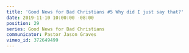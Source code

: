 ```yaml
---
title: 'Good News for Bad Christians #5 Why did I just say that?'
date: 2019-11-10 10:00:00 -08:00
position: 29
series: Good News for Bad Christians
communicator: Pastor Jason Graves
vimeo_id: 372649499
---
```


